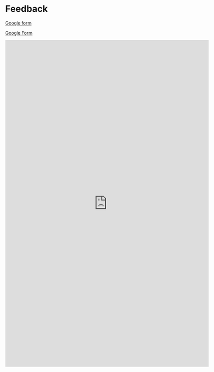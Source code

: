 # Feedback

[Google form](https://forms.gle/h9vVVRg3v6UphwoX7 ':include')

[Google Form](https://docs.google.com/forms/d/e/1FAIpQLSdGuVovNQtpLVJcr9viBKCyE3AYt5QCUUfmkbmY3-zK74P-3g/viewform?embedded=true ':include :type=iframe width=100% height=500')

<iframe src="https://docs.google.com/forms/d/e/1FAIpQLSdGuVovNQtpLVJcr9viBKCyE3AYt5QCUUfmkbmY3-zK74P-3g/viewform?embedded=true" width="640" height="1026" frameborder="0" marginheight="0" marginwidth="0">Wird geladen…</iframe>
